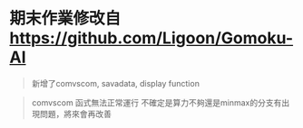 # 期末作業修改自 https://github.com/Ligoon/Gomoku-AI
>新增了comvscom, savadata, display function

>comvscom 函式無法正常運行 不確定是算力不夠還是minmax的分支有出現問題，將來會再改善
